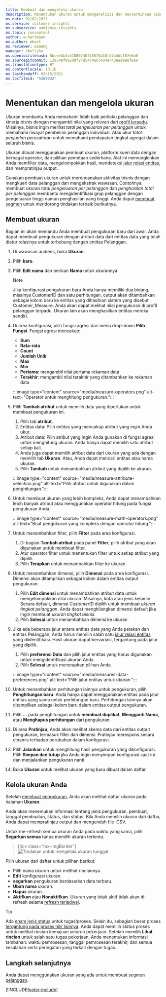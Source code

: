 ```yaml
---
title: Membuat dan mengelola ukuran
description: Menentukan ukuran untuk menganalisis dan mencerminkan kinerja bisnis Anda.
ms.date: 02/02/2021
ms.service: customer-insights
ms.subservice: audience-insights
ms.topic: conceptual
author: m-hartmann
ms.author: mhart
ms.reviewer: wameng
manager: shellyha
ms.openlocfilehash: 5bcee3b4c51880740715575b18fd7a4dbf87e6d0
ms.sourcegitcommit: 139548f8a2d0f24d54c4a6c404a743eeeb8ef8e0
ms.translationtype: HT
ms.contentlocale: id-ID
ms.lasthandoff: 02/15/2021
ms.locfileid: "5269932"
---
```

# <a name="define-and-manage-measures"></a>Menentukan dan mengelola ukuran

Ukuran membantu Anda memahami lebih baik perilaku pelanggan dan kinerja bisnis dengan mengambil nilai yang relevan dari [profil terpadu](data-unification.md). Misalnya, bisnis ingin melihat *total pengeluaran per pelanggan* untuk memahami riwayat pembelian pelanggan individual. Atau ukur *total penjualan perusahaan* untuk memahami pendapatan tingkat agregat dalam seluruh bisnis.  

Ukuran dibuat menggunakan pembuat ukuran, platform kueri data dengan berbagai operator, dan pilihan pemetaan sederhana. Alat ini memungkinkan Anda memfilter data, mengelompokkan hasil, mendeteksi [jalur relasi entitas](relationships.md), dan mempratinjau output.

Gunakan pembuat ukuran untuk merencanakan aktivitas bisnis dengan mengkueri data pelanggan dan mengekstrak wawasan. Contohnya, membuat ukuran *total pengeluaran per pelanggan* dan *penghasilan total per pelanggan* membantu mengidentifikasi grup pelanggan dengan pengeluaran tinggi namun penghasilan yang tinggi. Anda dapat [membuat segmen](segments.md) untuk mendorong tindakan terbaik berikutnya. 

## <a name="create-a-measure"></a>Membuat ukuran

Bagian ini akan memandu Anda membuat pengukuran baru dari awal. Anda dapat membuat pengukuran dengan atribut data dari entitas data yang telah diatur relasinya untuk terhubung dengan entitas Pelanggan. 

1. Di wawasan audiens, buka **Ukuran**.

1. Pilih **baru**.

1. Pilih **Edit nama** dan berikan **Nama** untuk ukurannya. 
   > [!NOTE]
   > Jika konfigurasi pengukuran baru Anda hanya memiliki dua bidang, misalnya CustomerID dan satu perhitungan, output akan ditambahkan sebagai kolom baru ke entitas yang dihasilkan sistem yang disebut Customer_Measure. Anda akan dapat melihat nilai pengukuran di profil pelanggan terpadu. Ukuran lain akan menghasilkan entitas mereka sendiri.

1. Di area konfigurasi, pilih fungsi agresi dari menu drop-down **Pilih Fungsi**. Fungsi agresi mencakup: 
   - **Sum**
   - **Rata-rata**
   - **Count**
   - **Jumlah Unik**
   - **Max**
   - **Min**
   - **Pertama**: mengambil nilai pertama rekaman data
   - **Terakhir**: mengambil nilai terakhir yang ditambahkan ke rekaman data

   :::image type="content" source="media/measure-operators.png" alt-text="Operator untuk menghitung pengukuran.":::

1. Pilih **Tambah atribut** untuk memilih data yang diperlukan untuk membuat pengukuran ini.
   
   1. Pilih tab **atribut**. 
   1. Entitas data: Pilih entitas yang mencakup atribut yang ingin Anda ukur. 
   1. Atribut data: Pilih atribut yang ingin Anda gunakan di fungsi agresi untuk menghitung ukuran. Anda hanya dapat memilih satu atribut setiap kali.
   1. Anda juga dapat memilih atribut data dari ukuran yang ada dengan memilih tab **Ukuran**. Atau, Anda dapat mencari entitas atau nama ukuran. 
   1. Pilih **Tambah** untuk menambahkan atribut yang dipilih ke ukuran.

   :::image type="content" source="media/measure-attribute-selection.png" alt-text="Pilih atribut untuk digunakan dalam penghitungan.":::

1. Untuk membuat ukuran yang lebih kompleks, Anda dapat menambahkan lebih banyak atribut atau menggunakan operator hitung pada fungsi pengukuran Anda.

   :::image type="content" source="media/measure-math-operators.png" alt-text="Buat pengukuran yang kompleks dengan operator hitung.":::

1. Untuk menambahkan filter, pilih **Filter** pada area konfigurasi. 
  
   1. Di bagian **Tambah atribut** pada panel **Filter**, pilih atribut yang akan digunakan untuk membuat filter.
   1. Atur operator filter untuk menentukan filter untuk setiap atribut yang dipilih.
   1. Pilih **Terapkan** untuk menambahkan filter ke ukuran.

1. Untuk menambahkan dimensi, pilih **Dimensi** pada area konfigurasi. Dimensi akan ditampilkan sebagai kolom dalam entitas output pengukuran.
   1. Pilih **Edit dimensi** untuk menambahkan atribut data untuk mengelompokkan nilai ukuran. Misalnya, kota atau jenis kelamin. Secara default, dimensi *CustomerID* dipilih untuk membuat *ukuran tingkat pelanggan*. Anda dapat menghilangkan dimensi default jika ingin membuat *ukuran tingkat bisnis*.
   1. Pilih **Selesai** untuk menambahkan dimensi ke ukuran.

1. Jika ada beberapa jalur antara entitas data yang Anda petakan dan entitas Pelanggan, Anda harus memilih salah satu [jalur relasi entitas](relationships.md) yang diidentifikasi. Hasil ukuran dapat bervariasi, tergantung pada jalur yang dipilih.
   1. Pilih **preferensi Data** dan pilih jalur entitas yang harus digunakan untuk mengidentifikasi ukuran Anda.
   1. Pilih **Selesai** untuk menerapkan pilihan Anda. 

   :::image type="content" source="media/measures-data-preferences.png" alt-text="Pilih jalur entitas untuk ukuran.":::

1. Untuk menambahkan perhitungan lainnya untuk pengukuran, pilih **Penghitungan baru**. Anda hanya dapat menggunakan entitas pada jalur entitas yang sama untuk perhitungan baru. Perhitungan lainnya akan ditampilkan sebagai kolom baru dalam entitas output pengukuran.

1. Pilih **...** pada penghitungan untuk **membuat duplikat**, **Mengganti Nama**, atau **Menghapus perhitungan** dari pengukuran.

1. Di area **Pratinjau**, Anda akan melihat skema data dari entitas output pengukuran, termasuk filter dan dimensi. Pratinjau merespons secara dinamis terhadap perubahan dalam konfigurasi.

1. Pilih **Jalankan** untuk menghitung hasil pengukuran yang dikonfigurasi. Pilih **Simpan dan tutup** jika Anda ingin menyimpan konfigurasi saat ini dan menjalankan pengukuran nanti.

1. Buka **Ukuran** untuk melihat ukuran yang baru dibuat dalam daftar.

## <a name="manage-your-measures"></a>Kelola ukuran Anda

Setelah [membuat pengukuran](#create-a-measure), Anda akan melihat daftar ukuran pada halaman **Ukuran**.

Anda akan menemukan informasi tentang jenis pengukuran, pembuat, tanggal pembuatan, status, dan status. Bila Anda memilih ukuran dari daftar, Anda dapat mempratinjau output dan mengunduh file .CSV.

Untuk me-refresh semua ukuran Anda pada waktu yang sama, pilih **Segarkan semua** tanpa memilih ukuran tertentu.

> [!div class="mx-imgBorder"]
> ![Tindakan untuk mengelola ukuran tunggal](media/measure-actions.png "Tindakan untuk mengelola langkah tunggal")

Pilih ukuran dari daftar untuk pilihan berikut:

- Pilih nama ukuran untuk melihat rinciannya.
- **Edit** konfigurasi ukuran.
- **segarkan** pengukuran berdasarkan data terbaru.
- **Ubah nama** ukuran.
- **Hapus** ukuran.
- **Aktifkan** atau **Nonaktifkan**. Ukuran yang tidak aktif tidak akan di-refresh selama [refresh terjadwal](system.md#schedule-tab).

> [!TIP]
> Ada [enam jenis status](system.md#status-types) untuk tugas/proses. Selain itu, sebagian besar proses [tergantung pada proses hilir lainnya](system.md#refresh-policies). Anda dapat memilih status proses untuk melihat rincian kemajuan seluruh pekerjaan. Setelah memilih **Lihat rincian** untuk salah satu tugas pekerjaan, Anda menemukan informasi tambahan: waktu pemrosesan, tanggal pemrosesan terakhir, dan semua kesalahan serta peringatan yang terkait dengan tugas.

## <a name="next-step"></a>Langkah selanjutnya

Anda dapat menggunakan ukuran yang ada untuk membuat [segmen pelanggan](segments.md).


[!INCLUDE[footer-include](../includes/footer-banner.md)]